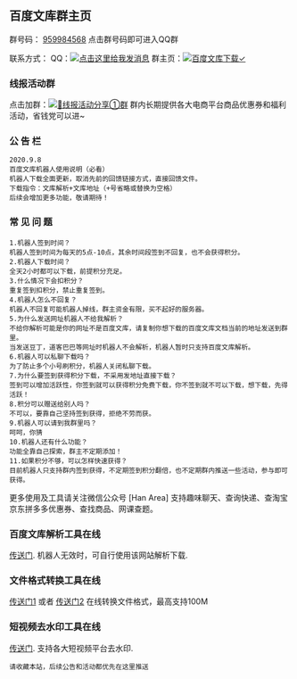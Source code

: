 ## 百度文库群主页

群号码： [959984568](https://jq.qq.com/?_wv=1027&k=5XXSJUS) 点击群号码即可进入QQ群

联系方式：
QQ：<a target="_blank" href="http://wpa.qq.com/msgrd?v=3&uin=16024062&site=qq&menu=yes"><img border="0" src="http://wpa.qq.com/pa?p=2:16024062:51" alt="点击这里给我发消息" title="点击这里给我发消息"/></a>
群主页：<a target="_blank" href="//shang.qq.com/wpa/qunwpa?idkey=c53a63883b107429699fcd11d89b45588d53f317350473d51a792003d86bc429"><img border="0" src="//pub.idqqimg.com/wpa/images/group.png" alt="百度文库下载✓" title="百度文库下载✓"></a>
### 线报活动群
点击加群：<a target="_blank" href="//shang.qq.com/wpa/qunwpa?idkey=9895de6ede796a86f97b34031c2be27274ff11e0f9187081ee24a3114ef3d967"><img border="0" src="//pub.idqqimg.com/wpa/images/group.png" alt="👑线报活动分享①群" title="👑线报活动分享①群"></a>
群内长期提供各大电商平台商品优惠券和福利活动，省钱党可以进~
### 公 告 栏



```
2020.9.8
百度文库机器人使用说明（必看）
机器人下载全面更新，取消先前的回馈链接方式，直接回馈文件。
下载指令：文库解析+文库地址（+号省略或替换为空格）
后续会增加更多功能，敬请期待！ 
```
### 常 见 问 题
```
1.机器人签到时间？
机器人签到时间为每天的5点-10点，其余时间段签到不回复，也不会获得积分。
2.机器人下载时间？
全天2小时都可以下载，前提积分充足。
3.什么情况下会扣积分？
重复签到扣积分，禁止重复签到。
4.机器人怎么不回复？
机器人不回复可能机器人掉线，群主资金有限，买不起好的服务器。
5.为什么发送网址机器人不给我解析？
不给你解析可能是你的网址不是百度文库，请复制你想下载的百度文库文档当前的地址发送到群里。
当发送豆丁，道客巴巴等网址时机器人不会解析，机器人暂时只支持百度文库解析。
6.机器人可以私聊下载吗？
为了防止多个小号刷积分，机器人关闭私聊下载。
7.为什么要签到获得积分下载，不采用发地址直接下载？
签到可以增加活跃性，你签到就可以获得积分免费下载，你不签到就不可以下载，想下载，先得活跃！
8.积分可以赠送给别人吗？
不可以，要靠自己坚持签到获得，拒绝不劳而获。
9.机器人可以请到我群里吗？
呵呵，你猜
10.机器人还有什么功能？
功能全靠自己探索，群主不定期添加！
11.如果积分不够，可以怎样快速获得？
目前机器人只支持群内签到获得，不定期签到积分翻倍，也不定期群内推送一些活动，参与即可获得。
```

更多使用及工具请关注微信公众号 [Han Area]
支持趣味聊天、查询快递、查淘宝京东拼多多优惠券、查找商品、网课查题。

### 百度文库解析工具在线

[传送门](http://api.bdwenku.com/). 机器人无效时，可自行使用该网站解析下载.

### 文件格式转换工具在线

[传送门1](http://www.html22.com/doc/) 或者 [传送门2](https://convertio.co/zh/pdf-converter/) 在线转换文件格式，最高支持100M
 
### 短视频去水印工具在线
[传送门](http://www.haiya360.com/). 支持各大短视频平台去水印.

``
请收藏本站，后续公告和活动都优先在这里推送
``
